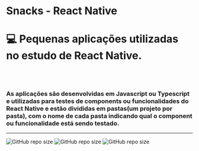 # Snacks - React Native

<h1>💻 Pequenas aplicações utilizadas no estudo de React Native. </h1>
<br>
<br>
<h3>
As aplicações são desenvolvidas em Javascript ou Typescript e utilizadas para testes de components ou funcionalidades do React Native e estão divididas em pastas(um projeto por pasta), com o nome de cada pasta indicando qual o component ou funcionalidade está sendo testado.
</h3>
<hr>

![GitHub repo size](https://img.shields.io/badge/JavaScript-F7DF1E?style=for-the-badge&logo=javascript&logoColor=black)
![GitHub repo size](https://img.shields.io/badge/TypeScript-007ACC?style=for-the-badge&logo=typescript&logoColor=white)
![GitHub repo size](https://img.shields.io/badge/React_Native-20232A?style=for-the-badge&logo=react&logoColor=61DAFB)